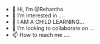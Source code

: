 - 👋 Hi, I’m @Rehantha
- 👀 I’m interested in ...
- 🌱 I AM A CHILD LEARNING...
- 💞️ I’m looking to collaborate on ...
- 📫 How to reach me ....

<!---
Rehantha/Rehantha is a ✨ special ✨ repository because its `README.md` (this file) appears on your GitHub profile.
You can click the Preview link to take a look at your changes.
--->
